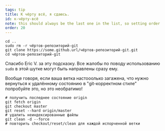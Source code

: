 ```yaml
---
tags: tip
title: К чёрту всё, я сдаюсь.
id: к-чёрту-всё
note: this should always be the last one in the list, so setting order to 20 so I don't have to re-name/re-order it
order: 20
---
```


```git
cd ..
sudo rm -r чёртов-репозиторий-git
git clone https://some.github.url/чёртов-репозиторий-git.git
cd чёртов-репозиторий-git
```

Спасибо Eric V. за эту подсказку. Все жалобы по поводу использованию `sudo` в этой шутке могут быть направлены сразу ему. 

Вообще говоря, если ваша ветка настооолько загажена, что нужно вернуться к удалённому состоянию в "git-корректном стиле" попробуйте это, но это необратимо!

```git
# получить последнее состояние origin
git fetch origin
git checkout master
git reset --hard origin/master
# удалить неиндексированные файлы
git clean -d --force
# повторить checkout/reset/clean для каждой испорченной ветки
```